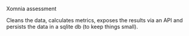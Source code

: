 Xomnia assessment

Cleans the data, calculates metrics, exposes the results via an API and persists the data in a sqlite db (to keep things small).
